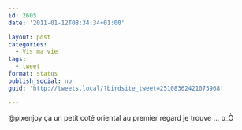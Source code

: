 ```yaml
---
id: 2605
date: '2011-01-12T08:34:34+01:00'

layout: post
categories:
  - Vis ma vie
tags:
  - tweet
format: status
publish_social: no
guid: 'http://tweets.local/?birdsite_tweet=25108362421075968'

---
```


@pixenjoy ça un petit coté oriental au premier regard je trouve … o\_Ò